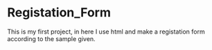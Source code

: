 # Registation_Form
This is my first project, in here I use html and make a registation form according to the sample given.

